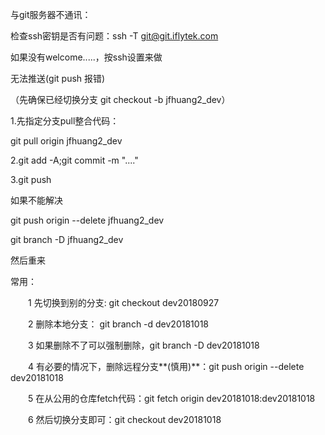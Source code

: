 与git服务器不通讯：

检查ssh密钥是否有问题：ssh -T git@git.iflytek.com 

如果没有welcome.....，按ssh设置来做



无法推送(git push 报错)

（先确保已经切换分支 git checkout -b jfhuang2_dev）

1.先指定分支pull整合代码：

git pull origin jfhuang2_dev

2.git add -A;git commit -m "...."

3.git push



如果不能解决

git push origin --delete jfhuang2_dev

git branch -D jfhuang2_dev

然后重来



常用：

　　1 先切换到别的分支: git checkout dev20180927

　　2 删除本地分支： git branch -d dev20181018

　　3 如果删除不了可以强制删除，git branch -D dev20181018

　　4 有必要的情况下，删除远程分支**(慎用)**：git push origin --delete dev20181018

　　5 在从公用的仓库fetch代码：git fetch origin dev20181018:dev20181018

　　6 然后切换分支即可：git checkout dev20181018